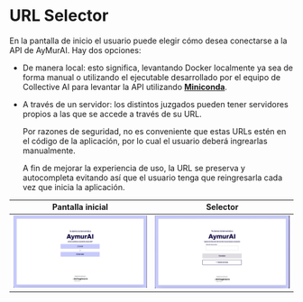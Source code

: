 # URL Selector

En la pantalla de inicio el usuario puede elegir cómo desea conectarse a la API de AyMurAI. Hay dos opciones:

- De manera local: esto significa, levantando Docker localmente ya sea de forma manual o utilizando el ejecutable desarrollado por el equipo de Collective AI para levantar la API utilizando **[Miniconda](https://docs.anaconda.com/miniconda/)**.

- A través de un servidor: los distintos juzgados pueden tener servidores propios a las que se accede a través de su URL.

  Por razones de seguridad, no es conveniente que estas URLs estén en el código de la aplicación, por lo cual el usuario deberá ingrearlas manualmente.

  A fin de mejorar la experiencia de uso, la URL se preserva y autocompleta evitando así que el usuario tenga que reingresarla cada vez que inicia la aplicación.

| Pantalla inicial                                 | Selector                                   |
| ------------------------------------------------ | ------------------------------------------ |
| ![Pantalla inicial](./images/initial-screen.png) | ![Selector URL](./images/url-selector.png) |
